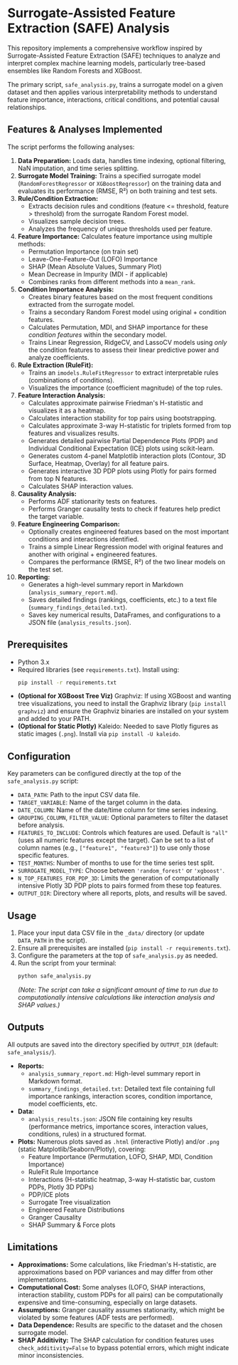 # Surrogate-Assisted Feature Extraction (SAFE) Analysis

This repository implements a comprehensive workflow inspired by Surrogate-Assisted Feature Extraction (SAFE) techniques to analyze and interpret complex machine learning models, particularly tree-based ensembles like Random Forests and XGBoost.

The primary script, `safe_analysis.py`, trains a surrogate model on a given dataset and then applies various interpretability methods to understand feature importance, interactions, critical conditions, and potential causal relationships.

## Features & Analyses Implemented

The script performs the following analyses:

1.  **Data Preparation:** Loads data, handles time indexing, optional filtering, NaN imputation, and time series splitting.
2.  **Surrogate Model Training:** Trains a specified surrogate model (`RandomForestRegressor` or `XGBoostRegressor`) on the training data and evaluates its performance (RMSE, R²) on both training and test sets.
3.  **Rule/Condition Extraction:**
    *   Extracts decision rules and conditions (feature <= threshold, feature > threshold) from the surrogate Random Forest model.
    *   Visualizes sample decision trees.
    *   Analyzes the frequency of unique thresholds used per feature.
4.  **Feature Importance:** Calculates feature importance using multiple methods:
    *   Permutation Importance (on train set)
    *   Leave-One-Feature-Out (LOFO) Importance
    *   SHAP (Mean Absolute Values, Summary Plot)
    *   Mean Decrease in Impurity (MDI - if applicable)
    *   Combines ranks from different methods into a `mean_rank`.
5.  **Condition Importance Analysis:**
    *   Creates binary features based on the most frequent conditions extracted from the surrogate model.
    *   Trains a secondary Random Forest model using original + condition features.
    *   Calculates Permutation, MDI, and SHAP importance for these *condition features* within the secondary model.
    *   Trains Linear Regression, RidgeCV, and LassoCV models using *only* the condition features to assess their linear predictive power and analyze coefficients.
6.  **Rule Extraction (RuleFit):**
    *   Trains an `imodels.RuleFitRegressor` to extract interpretable rules (combinations of conditions).
    *   Visualizes the importance (coefficient magnitude) of the top rules.
7.  **Feature Interaction Analysis:**
    *   Calculates approximate pairwise Friedman's H-statistic and visualizes it as a heatmap.
    *   Calculates interaction stability for top pairs using bootstrapping.
    *   Calculates approximate 3-way H-statistic for triplets formed from top features and visualizes results.
    *   Generates detailed pairwise Partial Dependence Plots (PDP) and Individual Conditional Expectation (ICE) plots using scikit-learn.
    *   Generates custom 4-panel Matplotlib interaction plots (Contour, 3D Surface, Heatmap, Overlay) for all feature pairs.
    *   Generates interactive 3D PDP plots using Plotly for pairs formed from top N features.
    *   Calculates SHAP interaction values.
8.  **Causality Analysis:**
    *   Performs ADF stationarity tests on features.
    *   Performs Granger causality tests to check if features help predict the target variable.
9.  **Feature Engineering Comparison:**
    *   Optionally creates engineered features based on the most important conditions and interactions identified.
    *   Trains a simple Linear Regression model with original features and another with original + engineered features.
    *   Compares the performance (RMSE, R²) of the two linear models on the test set.
10. **Reporting:**
    *   Generates a high-level summary report in Markdown (`analysis_summary_report.md`).
    *   Saves detailed findings (rankings, coefficients, etc.) to a text file (`summary_findings_detailed.txt`).
    *   Saves key numerical results, DataFrames, and configurations to a JSON file (`analysis_results.json`).

## Prerequisites

*   Python 3.x
*   Required libraries (see `requirements.txt`). Install using:
    ```bash
    pip install -r requirements.txt
    ```
*   **(Optional for XGBoost Tree Viz)** Graphviz: If using XGBoost and wanting tree visualizations, you need to install the Graphviz library (`pip install graphviz`) and ensure the Graphviz binaries are installed on your system and added to your PATH.
*   **(Optional for Static Plotly)** Kaleido: Needed to save Plotly figures as static images (`.png`). Install via `pip install -U kaleido`.

## Configuration

Key parameters can be configured directly at the top of the `safe_analysis.py` script:

*   `DATA_PATH`: Path to the input CSV data file.
*   `TARGET_VARIABLE`: Name of the target column in the data.
*   `DATE_COLUMN`: Name of the date/time column for time series indexing.
*   `GROUPING_COLUMN`, `FILTER_VALUE`: Optional parameters to filter the dataset before analysis.
*   `FEATURES_TO_INCLUDE`: Controls which features are used. Default is `"all"` (uses all numeric features except the target). Can be set to a list of column names (e.g., `["feature1", "feature3"]`) to use only those specific features.
*   `TEST_MONTHS`: Number of months to use for the time series test split.
*   `SURROGATE_MODEL_TYPE`: Choose between `'random_forest'` or `'xgboost'`.
*   `N_TOP_FEATURES_FOR_PDP_3D`: Limits the generation of computationally intensive Plotly 3D PDP plots to pairs formed from these top features.
*   `OUTPUT_DIR`: Directory where all reports, plots, and results will be saved.

## Usage

1.  Place your input data CSV file in the `_data/` directory (or update `DATA_PATH` in the script).
2.  Ensure all prerequisites are installed (`pip install -r requirements.txt`).
3.  Configure the parameters at the top of `safe_analysis.py` as needed.
4.  Run the script from your terminal:
    ```bash
    python safe_analysis.py
    ```
    *(Note: The script can take a significant amount of time to run due to computationally intensive calculations like interaction analysis and SHAP values.)*

## Outputs

All outputs are saved into the directory specified by `OUTPUT_DIR` (default: `safe_analysis/`).

*   **Reports:**
    *   `analysis_summary_report.md`: High-level summary report in Markdown format.
    *   `summary_findings_detailed.txt`: Detailed text file containing full importance rankings, interaction scores, condition importance, model coefficients, etc.
*   **Data:**
    *   `analysis_results.json`: JSON file containing key results (performance metrics, importance scores, interaction values, conditions, rules) in a structured format.
*   **Plots:** Numerous plots saved as `.html` (interactive Plotly) and/or `.png` (static Matplotlib/Seaborn/Plotly), covering:
    *   Feature Importance (Permutation, LOFO, SHAP, MDI, Condition Importance)
    *   RuleFit Rule Importance
    *   Interactions (H-statistic heatmap, 3-way H-statistic bar, custom PDPs, Plotly 3D PDPs)
    *   PDP/ICE plots
    *   Surrogate Tree visualization
    *   Engineered Feature Distributions
    *   Granger Causality
    *   SHAP Summary & Force plots

## Limitations

*   **Approximations:** Some calculations, like Friedman's H-statistic, are approximations based on PDP variances and may differ from other implementations.
*   **Computational Cost:** Some analyses (LOFO, SHAP interactions, interaction stability, custom PDPs for all pairs) can be computationally expensive and time-consuming, especially on large datasets.
*   **Assumptions:** Granger causality assumes stationarity, which might be violated by some features (ADF tests are performed).
*   **Data Dependence:** Results are specific to the dataset and the chosen surrogate model.
*   **SHAP Additivity:** The SHAP calculation for condition features uses `check_additivity=False` to bypass potential errors, which might indicate minor inconsistencies.
